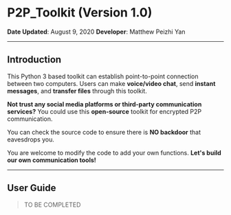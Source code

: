 # P2P_Toolkit (Version 1.0)

**Date Updated**: August 9, 2020
**Developer**: Matthew Peizhi Yan

---
## Introduction

This Python 3 based toolkit can establish point-to-point connection between two computers. Users can make **voice/video chat**, send **instant messages**, and **transfer files** through this toolkit.

**Not trust any social media platforms or third-party communication services?** You could use this **open-source** toolkit for encrypted P2P communication. 

You can check the source code to ensure there is **NO backdoor** that eavesdrops you. 

You are welcome to modify the code to add your own functions. **Let's build our own communication tools!**

---
## User Guide
> TO BE COMPLETED
